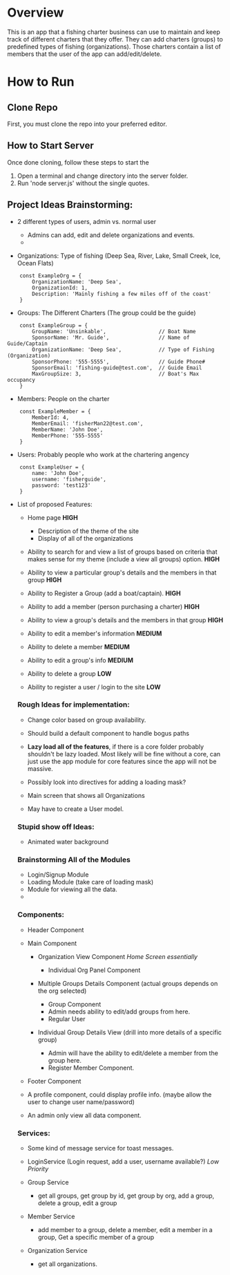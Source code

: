 # Overview

This is an app that a fishing charter business can use to maintain and keep track of different charters that they offer. They can add charters (groups) to predefined types of fishing (organizations).  Those charters contain a list of members that the user of the app can add/edit/delete.

# How to Run

## Clone Repo
First, you must clone the repo into your preferred editor.
## How to Start Server
Once done cloning, follow these steps to start the 

1. Open a terminal and change directory into the server folder.
2. Run 'node server.js' without the single quotes.

## Project Ideas Brainstorming:

- 2 different types of users, admin vs. normal user
  - Admins can add, edit and delete organizations and events.
  - 

- Organizations: Type of fishing (Deep Sea, River, Lake, Small Creek, Ice, Ocean Flats)
``` TS
    const ExampleOrg = {
        OrganizationName: 'Deep Sea',
        OrganizationId: 1,
        Description: 'Mainly fishing a few miles off of the coast'
    }
```
- Groups: The Different Charters (The group could be the guide)
``` TS
    const ExampleGroup = {
        GroupName: 'Unsinkable',                 // Boat Name
        SponsorName: 'Mr. Guide',                // Name of Guide/Captain
        OrganizationName: 'Deep Sea',            // Type of Fishing (Organization)
        SponsorPhone: '555-5555',                // Guide Phone#
        SponsorEmail: 'fishing-guide@test.com',  // Guide Email
        MaxGroupSize: 3,                         // Boat's Max occupancy
    }
```
- Members: People on the charter

``` TS
    const ExampleMember = {
        MemberId: 4,
        MemberEmail: 'fisherMan22@test.com',
        MemberName: 'John Doe',
        MemberPhone: '555-5555'
    }
```

- Users: Probably people who work at the chartering angency

``` TS
    const ExampleUser = {
        name: 'John Doe',
        username: 'fisherguide',
        password: 'test123'
    }
```

- List of proposed Features:
  - Home page **HIGH**
    - Description of the theme of the site
    - Display of all of the organizations

  - Ability to search for and view a list of groups based on criteria that makes sense for my theme (include a view all groups) option. **HIGH**

  - Ability to view a particular group's details and the members in that group **HIGH**

  - Ability to Register a Group (add a boat/captain). **HIGH**

  - Ability to add a member (person purchasing a charter) **HIGH**

  - Ability to view a group's details and the members in that group **HIGH**

  - Ability to edit a member's information **MEDIUM**

  - Ability to delete a member **MEDIUM**

  - Ability to edit a group's info **MEDIUM**

  - Ability to delete a group **LOW**

  - Ability to register a user / login to the site **LOW**

  ### Rough Ideas for implementation:
  - Change color based on group availability.
  - Should build a default component to handle bogus paths
  - **Lazy load all of the features**, if there is a core folder probably shouldn't be lazy loaded. Most likely will be fine without a core, can just use the app module for core features since the app will not be massive.
  - Possibly look into directives for adding a loading mask?

  - Main screen that shows all Organizations

  - May have to create a User model.

  ### Stupid show off Ideas:

  - Animated water background

  ### Brainstorming All of the Modules
  - Login/Signup Module
  - Loading Module (take care of loading mask)
  - Module for viewing all the data.
  - 

  ### Components:

  - Header Component
  - Main Component
    - Organization View Component *Home Screen essentially*
      - Individual Org Panel Component
    - Multiple Groups Details Component (actual groups depends on the org selected)
      - Group Component
      - Admin needs ability to edit/add groups from here.
      - Regular User


    - Individual Group Details View (drill into more details of a specific group)
      - Admin will have the ability to edit/delete a member from the group here.
      - Register Member Component.
  - Footer Component


  - A profile component, could display profile info. (maybe allow the user to change user name/password)

  - An admin only view all data component.
  

  ### Services:

  - Some kind of message service for toast messages.

  - LoginService (Login request, add a user, username available?) *Low Priority*

  - Group Service
    - get all groups, get group by id, get group by org, add a group, delete a group, edit a group

  - Member Service
    - add member to a group, delete a member, edit a member in a group, Get a specific member of a group

  - Organization Service
    - get all organizations.
